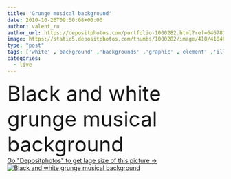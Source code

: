```yaml
---
title: 'Grunge musical background'
date: 2010-10-26T09:50:08+00:00
author: valent_ru
author_url: https://depositphotos.com/portfolio-1000282.html?ref=64678756
image: https://static5.depositphotos.com/thumbs/1000282/image/410/4104680/api_thumb_450.jpg?forcejpeg=true
type: "post"
tags: ['white' ,'background' ,'backgrounds' ,'graphic' ,'element' ,'illustration' ,'design' ,'paper' ,'decoration' ,'sign' ,'art' ,'abstract' ,'texture' ,'black' ,'antique' ,'grunge' ,'old' ,'retro' ,'vintage' ,'gray' ,'symbol' ,'elements' ,'lines' ,'sound' ,'note' ,'live' ,'music' ,'musical' ,'aged' ,'textured' ,'song' ,'rust' ,'notes' ,'parchment' ,'composition' ,'scrap' ,'disco' ,'treble' ,'sheet' ,'harmony' ,'scratches' ,'poster' ,'symbols' ,'signs' ,'clef' ,'sheets' ,'and' ,'de' ,'symphony' ,'crotchet' ]
categories: 
  - live
---
```

<div aling="center">
            <font size="60"> Black and white grunge musical background</font>   
</div>
<div>
    <a href='https://static5.depositphotos.com/thumbs/1000282/image/410/4104680/api_thumb_450.jpg?forcejpeg=true?ref=64678756' target=_blank > Go "Depositphotos" to get lage size of this picture ->
        <img href='https://static5.depositphotos.com/thumbs/1000282/image/410/4104680/api_thumb_450.jpg?forcejpeg=true?ref=64678756' src='https://static5.depositphotos.com/1000282/410/i/950/depositphotos_4104680-stock-photo-grunge-musical-background.jpg?forcejpeg=true' alt='Black and white grunge musical background' >
    </a>
</div>
